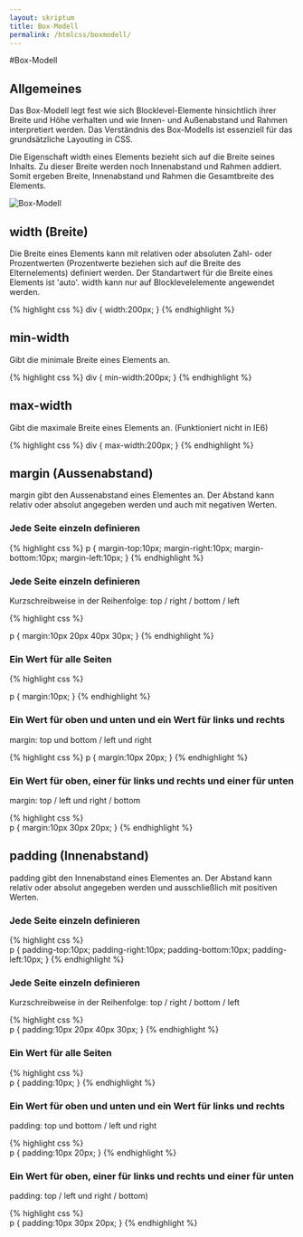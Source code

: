 ```yaml
---
layout: skriptum
title: Box-Modell
permalink: /htmlcss/boxmodell/
---
```


#Box-Modell

## Allgemeines

Das Box-Modell legt fest wie sich Blocklevel-Elemente hinsichtlich ihrer Breite und Höhe verhalten und wie Innen- und Außenabstand und Rahmen interpretiert werden. Das Verständnis des Box-Modells ist essenziell für das grundsätzliche Layouting in CSS.

Die Eigenschaft width eines Elements bezieht sich auf die Breite seines Inhalts. Zu dieser Breite werden noch Innenabstand und Rahmen addiert. Somit ergeben Breite, Innenabstand und Rahmen die Gesamtbreite des Elements.

<img src="{{site.baseurl}}/images/boxmodell.jpg" class="img-responsive" alt="Box-Modell" />

## width (Breite)

Die Breite eines Elements kann mit relativen oder absoluten Zahl- oder Prozentwerten (Prozentwerte beziehen sich auf die Breite des Elternelements) definiert werden. Der Standartwert für die Breite eines Elements ist 'auto'. width kann nur auf Blocklevelelemente angewendet werden.


{% highlight css %}
div { 
  width:200px;
}
{% endhighlight %}


## min-width

Gibt die minimale Breite eines Elements an.

{% highlight css %}
div { 
  min-width:200px;
}
{% endhighlight %}


## max-width

Gibt die maximale Breite eines Elements an. (Funktioniert nicht in IE6)

{% highlight css %}	
div { 
  max-width:200px;
}
{% endhighlight %}



## margin (Aussenabstand)

margin gibt den Aussenabstand eines Elementes an. Der Abstand kann relativ oder absolut angegeben werden und auch mit negativen Werten.

### Jede Seite einzeln definieren
	
{% highlight css %}	
p { 
  margin-top:10px;
  margin-right:10px;
  margin-bottom:10px;
  margin-left:10px;
}
{% endhighlight %}

### Jede Seite einzeln definieren 
Kurzschreibweise in der Reihenfolge: top / right / bottom / left

{% highlight css %}	
	
p { 
  margin:10px 20px 40px 30px;
}
{% endhighlight %}

### Ein Wert für alle Seiten

{% highlight css %}	

p { 
  margin:10px;
}
{% endhighlight %}

### Ein Wert für oben und unten und ein Wert für links und rechts 
margin: top und bottom / left und right

{% highlight css %}	
p { 
  margin:10px 20px;
}
{% endhighlight %}

### Ein Wert für oben, einer für links und rechts und einer für unten 
margin: top / left und right / bottom

{% highlight css %}		
p { 
  margin:10px 30px 20px;
}
{% endhighlight %}


## padding (Innenabstand)

padding gibt den Innenabstand eines Elementes an. Der Abstand kann relativ oder absolut angegeben werden und ausschließlich mit positiven Werten.

### Jede Seite einzeln definieren

{% highlight css %}			
p { 
  padding-top:10px;
  padding-right:10px;
  padding-bottom:10px;
  padding-left:10px;
}
{% endhighlight %}

### Jede Seite einzeln definieren
Kurzschreibweise in der Reihenfolge: top / right / bottom / left

{% highlight css %}			
p { 
  padding:10px 20px 40px 30px;
}
{% endhighlight %}

### Ein Wert für alle Seiten

	
{% highlight css %}			
p { 
  padding:10px;
}
{% endhighlight %}

### Ein Wert für oben und unten und ein Wert für links und rechts 
padding: top und bottom / left und right

	
{% highlight css %}			
p { 
  padding:10px 20px;
}
{% endhighlight %}

### Ein Wert für oben, einer für links und rechts und einer für unten
padding: top / left und right / bottom)

	
{% highlight css %}			
p { 
  padding:10px 30px 20px;
}
{% endhighlight %}